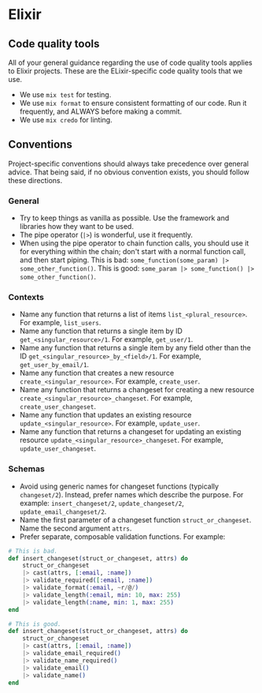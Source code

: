 # Elixir

## Code quality tools
All of your general guidance regarding the use of code quality tools applies to Elixir projects.
These are the ELixir-specific code quality tools that we use.

- We use `mix test` for testing.
- We use `mix format` to ensure consistent formatting of our code. Run it frequently, and ALWAYS before making a commit.
- We use `mix credo` for linting.

## Conventions
Project-specific conventions should always take precedence over general advice. That being said, if no obvious convention exists, you should follow these directions.

### General
- Try to keep things as vanilla as possible. Use the framework and libraries how they want to be used.
- The pipe operator (`|>`) is wonderful, use it frequently.
- When using the pipe operator to chain function calls, you should use it for everything within the chain; don't start with a normal function call, and then start piping. This is bad: `some_function(some_param) |> some_other_function()`. This is good: `some_param |> some_function() |> some_other_function()`.

### Contexts
- Name any function that returns a list of items `list_<plural_resource>`. For example, `list_users`.
- Name any function that returns a single item by ID `get_<singular_resource>/1`. For example, `get_user/1`.
- Name any function that returns a single item by any field other than the ID `get_<singular_resource>_by_<field>/1`. For example, `get_user_by_email/1`.
- Name any function that creates a new resource `create_<singular_resource>`. For example, `create_user`.
- Name any function that returns a changeset for creating a new resource `create_<singular_resource>_changeset`. For example, `create_user_changeset`.
- Name any function that updates an existing resource `update_<singular_resource>`. For example, `update_user`.
- Name any function that returns a changeset for updating an existing resource `update_<singular_resource>_changeset`. For example, `update_user_changeset`.

### Schemas
- Avoid using generic names for changeset functions (typically `changeset/2`). Instead, prefer names which describe the purpose. For example: `insert_changeset/2`, `update_changeset/2`, `update_email_changeset/2`.
- Name the first parameter of a changeset function `struct_or_changeset`. Name the second argument `attrs`.
- Prefer separate, composable validation functions. For example:

```elixir
# This is bad.
def insert_changeset(struct_or_changeset, attrs) do
    struct_or_changeset
    |> cast(attrs, [:email, :name])
    |> validate_required([:email, :name])
    |> validate_format(:email, ~r/@/)
    |> validate_length(:email, min: 10, max: 255)
    |> validate_length(:name, min: 1, max: 255)
end
```

```elixir
# This is good.
def insert_changeset(struct_or_changeset, attrs) do
    struct_or_changeset
    |> cast(attrs, [:email, :name])
    |> validate_email_required()
    |> validate_name_required()
    |> validate_email()
    |> validate_name()
end
```

